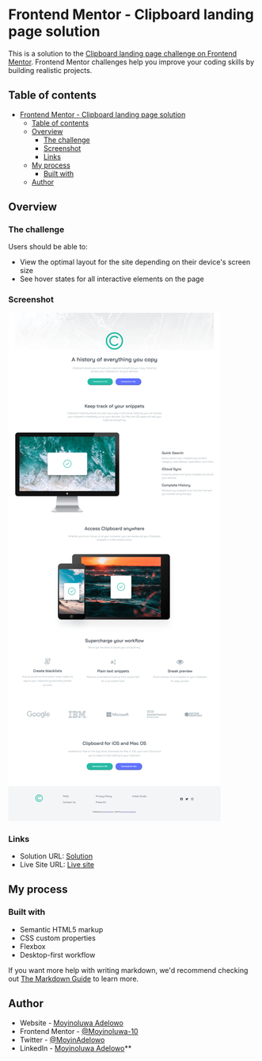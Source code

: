 # Frontend Mentor - Clipboard landing page solution

This is a solution to the [Clipboard landing page challenge on Frontend Mentor](https://www.frontendmentor.io/challenges/clipboard-landing-page-5cc9bccd6c4c91111378ecb9). Frontend Mentor challenges help you improve your coding skills by building realistic projects. 

## Table of contents

- [Frontend Mentor - Clipboard landing page solution](#frontend-mentor---clipboard-landing-page-solution)
  - [Table of contents](#table-of-contents)
  - [Overview](#overview)
    - [The challenge](#the-challenge)
    - [Screenshot](#screenshot)
    - [Links](#links)
  - [My process](#my-process)
    - [Built with](#built-with)
  - [Author](#author)


## Overview

### The challenge

Users should be able to:

- View the optimal layout for the site depending on their device's screen size
- See hover states for all interactive elements on the page

### Screenshot

![](./screenshot.png)

### Links

- Solution URL: [Solution](https://gitlab.com/Moyinoluwa-10/frontend-mentor-clipboard-landing-page)
- Live Site URL: [Live site](https://clipboard-landpag.netlify.app/)
## My process

### Built with

- Semantic HTML5 markup
- CSS custom properties
- Flexbox
- Desktop-first workflow

If you want more help with writing markdown, we'd recommend checking out [The Markdown Guide](https://www.markdownguide.org/) to learn more.





## Author

- Website - [Moyinoluwa Adelowo](https://moyinadelowo.vercel.app/)
- Frontend Mentor - [@Moyinoluwa-10](https://www.frontendmentor.io/profile/Moyinoluwa-10)
- Twitter - [@MoyinAdelowo](https://www.twitter.com/MoyinAdelowo)
- LinkedIn - [Moyinoluwa Adelowo](https://www.linkedin.com/in/moyinoluwa-adelowo/)**
